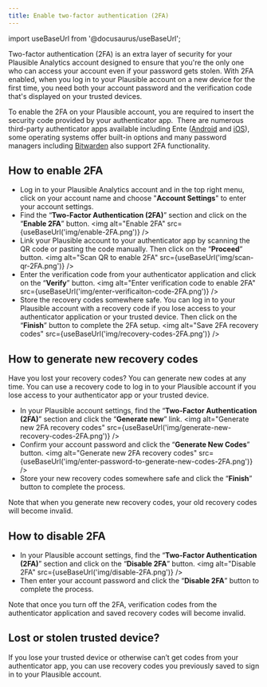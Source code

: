 ```yaml
---
title: Enable two-factor authentication (2FA)
---
```


import useBaseUrl from '@docusaurus/useBaseUrl';

Two-factor authentication (2FA) is an extra layer of security for your Plausible Analytics account designed to ensure that you're the only one who can access your account even if your password gets stolen. With 2FA enabled, when you log in to your Plausible account on a new device for the first time, you need both your account password and the verification code that's displayed on your trusted devices.

To enable the 2FA on your Plausible account, you are required to insert the security code provided by your authenticator app.  There are numerous third-party authenticator apps available including Ente ([Android](https://play.google.com/store/apps/details) and [iOS](https://apps.apple.com/us/app/ente-authenticator/id6444121398)), some operating systems offer built-in options and many password managers including [Bitwarden](https://bitwarden.com) also support 2FA functionality.

## How to enable 2FA

* Log in to your Plausible Analytics account and in the top right menu, click on your account name and choose "**Account Settings**" to enter your account settings.
* Find the “**Two-Factor Authentication (2FA)**” section and click on the “**Enable 2FA**” button.
<img alt="Enable 2FA" src={useBaseUrl('img/enable-2FA.png')} />
* Link your Plausible account to your authenticator app by scanning the QR code or pasting the code manually. Then click on the “**Proceed**” button.
<img alt="Scan QR to enable 2FA" src={useBaseUrl('img/scan-qr-2FA.png')} />
* Enter the verification code from your authenticator application and click on the “**Verify**” button.
<img alt="Enter verification code to enable 2FA" src={useBaseUrl('img/enter-verificaiton-code-2FA.png')} />
* Store the recovery codes somewhere safe. You can log in to your Plausible account with a recovery code if you lose access to your authenticator application or your trusted device. Then click on the “**Finish**” button to complete the 2FA setup.
<img alt="Save 2FA recovery codes" src={useBaseUrl('img/recovery-codes-2FA.png')} />

## How to generate new recovery codes

Have you lost your recovery codes? You can generate new codes at any time. You can use a recovery code to log in to your Plausible account if you lose access to your authenticator app or your trusted device.

* In your Plausible account settings, find the “**Two-Factor Authentication (2FA)**” section and click the “**Generate new**” link.
<img alt="Generate new 2FA recovery codes" src={useBaseUrl('img/generate-new-recovery-codes-2FA.png')} />
* Confirm your account password and click the “**Generate New Codes**” button.
<img alt="Generate new 2FA recovery codes" src={useBaseUrl('img/enter-password-to-generate-new-codes-2FA.png')} />
* Store your new recovery codes somewhere safe and click the “**Finish**” button to complete the process. 

Note that when you generate new recovery codes, your old recovery codes will become invalid.

## How to disable 2FA

* In your Plausible account settings, find the “**Two-Factor Authentication (2FA)**” section and click on the “**Disable 2FA**” button.
<img alt="Disable 2FA" src={useBaseUrl('img/disable-2FA.png')} />
* Then enter your account password and click the “**Disable 2FA**” button to complete the process.

Note that once you turn off the 2FA, verification codes from the authenticator application and saved recovery codes will become invalid.

## Lost or stolen trusted device?

If you lose your trusted device or otherwise can’t get codes from your authenticator app, you can use recovery codes you previously saved to sign in to your Plausible account.
